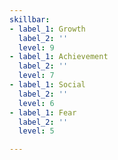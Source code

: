 ```yaml
---
skillbar:
- label_1: Growth
  label_2: ''
  level: 9
- label_1: Achievement
  label_2: ''
  level: 7
- label_1: Social
  label_2: ''
  level: 6
- label_1: Fear
  label_2: ''
  level: 5

---
```

